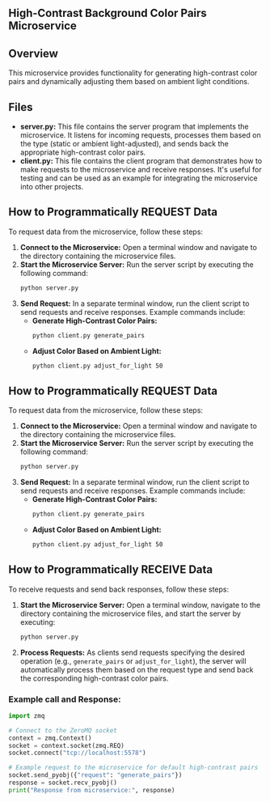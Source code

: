 ## High-Contrast Background Color Pairs Microservice 

## Overview 
This microservice provides functionality for generating high-contrast color pairs and dynamically adjusting them based on ambient light conditions. 

## Files
- **server.py:** This file contains the server program that implements the microservice. It listens for incoming requests, processes them based on the type (static or ambient light-adjusted), and sends back the appropriate high-contrast color pairs.
- **client.py:** This file contains the client program that demonstrates how to make requests to the microservice and receive responses. It's useful for testing and can be used as an example for integrating the microservice into other projects.

## How to Programmatically REQUEST Data
To request data from the microservice, follow these steps:

1. **Connect to the Microservice:** Open a terminal window and navigate to the directory containing the microservice files.
2. **Start the Microservice Server:** Run the server script by executing the following command:
   ```bash
   python server.py
   ```
3. **Send Request:** In a separate terminal window, run the client script to send requests and receive responses. Example commands include:
   - **Generate High-Contrast Color Pairs:**
     ```bash
     python client.py generate_pairs
     ```
   - **Adjust Color Based on Ambient Light:**
     ```bash
     python client.py adjust_for_light 50
     ```

## How to Programmatically REQUEST Data
To request data from the microservice, follow these steps:

1. **Connect to the Microservice:** Open a terminal window and navigate to the directory containing the microservice files.
2. **Start the Microservice Server:** Run the server script by executing the following command:
   ```bash
   python server.py
   ```
3. **Send Request:** In a separate terminal window, run the client script to send requests and receive responses. Example commands include:
   - **Generate High-Contrast Color Pairs:**
     ```bash
     python client.py generate_pairs
     ```
   - **Adjust Color Based on Ambient Light:**
     ```bash
     python client.py adjust_for_light 50
     ```

## How to Programmatically RECEIVE Data
To receive requests and send back responses, follow these steps:

1. **Start the Microservice Server:** Open a terminal window, navigate to the directory containing the microservice files, and start the server by executing:
   ```bash
   python server.py
   ```
2. **Process Requests:** As clients send requests specifying the desired operation (e.g., `generate_pairs` or `adjust_for_light`), the server will automatically process them based on the request type and send back the corresponding high-contrast color pairs.

### Example call and Response:
```python
import zmq

# Connect to the ZeroMQ socket
context = zmq.Context()
socket = context.socket(zmq.REQ)
socket.connect("tcp://localhost:5578")

# Example request to the microservice for default high-contrast pairs
socket.send_pyobj({"request": "generate_pairs"})
response = socket.recv_pyobj()
print("Response from microservice:", response)
```
